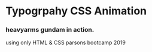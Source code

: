 # Typogrpahy CSS Animation

### heavyarms gundam in action.

using only HTML & CSS
parsons bootcamp 2019
